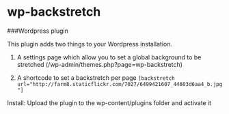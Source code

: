 wp-backstretch
==============
###Wordpress plugin

This plugin adds two things to your Wordpress installation.

1. A settings page which allow you to set a global background to be stretched
   (/wp-admin/themes.php?page=wp-backstretch)

2. A shortcode to set a backstretch per page
   `[backstretch url="http://farm8.staticflickr.com/7027/6499421607_44603d6aa4_b.jpg"]`

Install:
Upload the plugin to the wp-content/plugins folder and activate it
